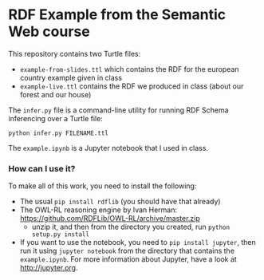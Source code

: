# RDF Example from the Semantic Web course

This repository contains two Turtle files:

* `example-from-slides.ttl` which contains the RDF for the european country example given in class
* `example-live.ttl` contains the RDF we produced in class (about our forest and our house)

The `infer.py` file is a command-line utility for running RDF Schema inferencing over a Turtle file:

`python infer.py FILENAME.ttl`

The `example.ipynb` is a Jupyter notebook that I used in class.

### How can I use it?

To make all of this work, you need to install the following:

* The usual `pip install rdflib` (you should have that already)
* The OWL-RL reasoning engine by Ivan Herman: <https://github.com/RDFLib/OWL-RL/archive/master.zip>
  * unzip it, and then from the directory you created, run `python setup.py install`
* If you want to use the notebook, you need to `pip install jupyter`, then run it using `jupyter notebook` from the directory that contains the `example.ipynb`. For more information about Jupyter, have a look at <http://jupyter.org>.
